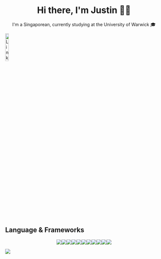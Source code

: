 <h1 align="center"> Hi there, I'm Justin 👋😄 </h1>
<p align="center">
I'm a Singaporean, currently studying at the University of Warwick 🎓
</p>
<!-- Badge icons from https://github.com/alexandresanlim/Badges4-README.md-Profile -->
<p>
<a href="https://www.linkedin.com/in/justin-tan-hy/">
<img src="https://img.shields.io/badge/LinkedIn-0077B5?style=for-the-badge&logo=linkedin&logoColor=white" alt="Linkedin Badge" style="height:15%;width:15%"/>
</a>
</p>

<h2> Language & Frameworks </h2>

<p style="display:flex; justify-content: center; flex-wrap: wrap;"><span> </span>
<img src="https://img.shields.io/badge/Python-3776AB?style=for-the-badge&logo=python&logoColor=white"/><span> </span>
<img src="https://img.shields.io/badge/Java-ED8B00?style=for-the-badge&logo=java&logoColor=white"/><span> </span>
<img src="https://img.shields.io/badge/C%2B%2B-00599C?style=for-the-badge&logo=c%2B%2B&logoColor=white"/><span> </span>
<img src="https://img.shields.io/badge/HTML5-E34F26?style=for-the-badge&logo=html5&logoColor=white"/><span> </span>
<img src="https://img.shields.io/badge/CSS3-1572B6?style=for-the-badge&logo=css3&logoColor=white"/><span> </span>
<img src="https://img.shields.io/badge/JavaScript-F7DF1E?style=for-the-badge&logo=javascript&logoColor=black"/><span> </span>
<img src="https://img.shields.io/badge/TypeScript-007ACC?style=for-the-badge&logo=typescript&logoColor=white"/><span> </span>
<img src="https://img.shields.io/badge/React-20232A?style=for-the-badge&logo=react&logoColor=61DAFB"/><span> </span>
<img src="https://img.shields.io/badge/next.js-000000?style=for-the-badge&logo=next.js&logoColor=white"/><span> </span>
<img src="https://img.shields.io/badge/Jekyll-CC0000?style=for-the-badge&logo=Jekyll&logoColor=white"/><span> </span>
<img src="https://img.shields.io/badge/firebase-ffca28?style=for-the-badge&logo=firebase&logoColor=black"/><span> </span>
</p>

<p>
<img src="https://github-readme-stats.vercel.app/api/?username=Justanhy&show_icons=true&title_color=fff&icon_color=00bfff&text_color=FBFCFC&bg_color=22272e&hide_border=true"> 
</p>
<!--
**Justanhy/Justanhy** is a ✨ _special_ ✨ repository because its `README.md` (this file) appears on your GitHub profile.

Here are some ideas to get you started:

- 🔭 I’m currently working on ...
- 🌱 I’m currently learning ...
- 👯 I’m looking to collaborate on ...
- 🤔 I’m looking for help with ...
- 💬 Ask me about ...
- 📫 How to reach me: ...
- 😄 Pronouns: ...
- ⚡ Fun fact: ...
-->
